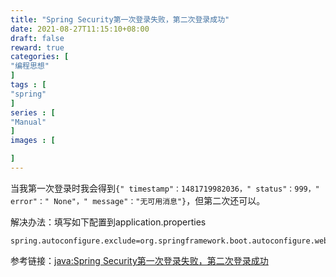 ```yaml
---
title: "Spring Security第一次登录失败，第二次登录成功"
date: 2021-08-27T11:15:10+08:00
draft: false
reward: true
categories: [
"编程思想"
]
tags : [
"spring"
]
series : [
"Manual"
]
images : [

]
---
```


[comment]: <> (# Spring Security第一次登录失败，第二次登录成功)


当我第一次登录时我会得到`{" timestamp"：1481719982036，" status"：999，" error"：" None"，" message"："无可用消息"}`，但第二次还可以。

解决办法：填写如下配置到application.properties

```properties
spring.autoconfigure.exclude=org.springframework.boot.autoconfigure.web.servlet.error.ErrorMvcAutoConfiguration
```

参考链接：[java:Spring Security第一次登录失败，第二次登录成功](https://codebug.vip/questions-1787119.htm)

